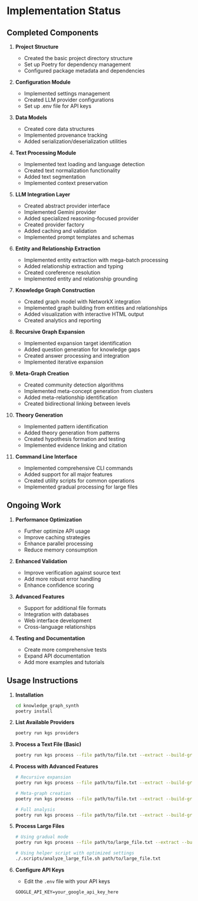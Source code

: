 # Implementation Status

## Completed Components

1. **Project Structure**
   - Created the basic project directory structure
   - Set up Poetry for dependency management
   - Configured package metadata and dependencies

2. **Configuration Module**
   - Implemented settings management
   - Created LLM provider configurations
   - Set up .env file for API keys

3. **Data Models**
   - Created core data structures
   - Implemented provenance tracking
   - Added serialization/deserialization utilities

4. **Text Processing Module**
   - Implemented text loading and language detection
   - Created text normalization functionality
   - Added text segmentation
   - Implemented context preservation

5. **LLM Integration Layer**
   - Created abstract provider interface
   - Implemented Gemini provider
   - Added specialized reasoning-focused provider
   - Created provider factory
   - Added caching and validation
   - Implemented prompt templates and schemas

6. **Entity and Relationship Extraction**
   - Implemented entity extraction with mega-batch processing
   - Added relationship extraction and typing
   - Created coreference resolution
   - Implemented entity and relationship grounding

7. **Knowledge Graph Construction**
   - Created graph model with NetworkX integration
   - Implemented graph building from entities and relationships
   - Added visualization with interactive HTML output
   - Created analytics and reporting

8. **Recursive Graph Expansion**
   - Implemented expansion target identification
   - Added question generation for knowledge gaps
   - Created answer processing and integration
   - Implemented iterative expansion

9. **Meta-Graph Creation**
   - Created community detection algorithms
   - Implemented meta-concept generation from clusters
   - Added meta-relationship identification
   - Created bidirectional linking between levels

10. **Theory Generation**
    - Implemented pattern identification
    - Added theory generation from patterns
    - Created hypothesis formation and testing
    - Implemented evidence linking and citation

11. **Command Line Interface**
    - Implemented comprehensive CLI commands
    - Added support for all major features
    - Created utility scripts for common operations
    - Implemented gradual processing for large files

## Ongoing Work

1. **Performance Optimization**
   - Further optimize API usage
   - Improve caching strategies
   - Enhance parallel processing
   - Reduce memory consumption

2. **Enhanced Validation**
   - Improve verification against source text
   - Add more robust error handling
   - Enhance confidence scoring

3. **Advanced Features**
   - Support for additional file formats
   - Integration with databases
   - Web interface development
   - Cross-language relationships

4. **Testing and Documentation**
   - Create more comprehensive tests
   - Expand API documentation
   - Add more examples and tutorials

## Usage Instructions

1. **Installation**
   ```bash
   cd knowledge_graph_synth
   poetry install
   ```

2. **List Available Providers**
   ```bash
   poetry run kgs providers
   ```

3. **Process a Text File (Basic)**
   ```bash
   poetry run kgs process --file path/to/file.txt --extract --build-graph --generate-theories
   ```

4. **Process with Advanced Features**
   ```bash
   # Recursive expansion
   poetry run kgs process --file path/to/file.txt --extract --build-graph --expand-graph --generate-theories
   
   # Meta-graph creation
   poetry run kgs process --file path/to/file.txt --extract --build-graph --build-metagraph --generate-theories
   
   # Full analysis
   poetry run kgs process --file path/to/file.txt --extract --build-graph --expand-graph --build-metagraph --generate-theories
   ```

5. **Process Large Files**
   ```bash
   # Using gradual mode
   poetry run kgs process --file path/to/large_file.txt --extract --build-graph --generate-theories --gradual
   
   # Using helper script with optimized settings
   ./.scripts/analyze_large_file.sh path/to/large_file.txt
   ```

6. **Configure API Keys**
   - Edit the `.env` file with your API keys
   ```
   GOOGLE_API_KEY=your_google_api_key_here
   ```